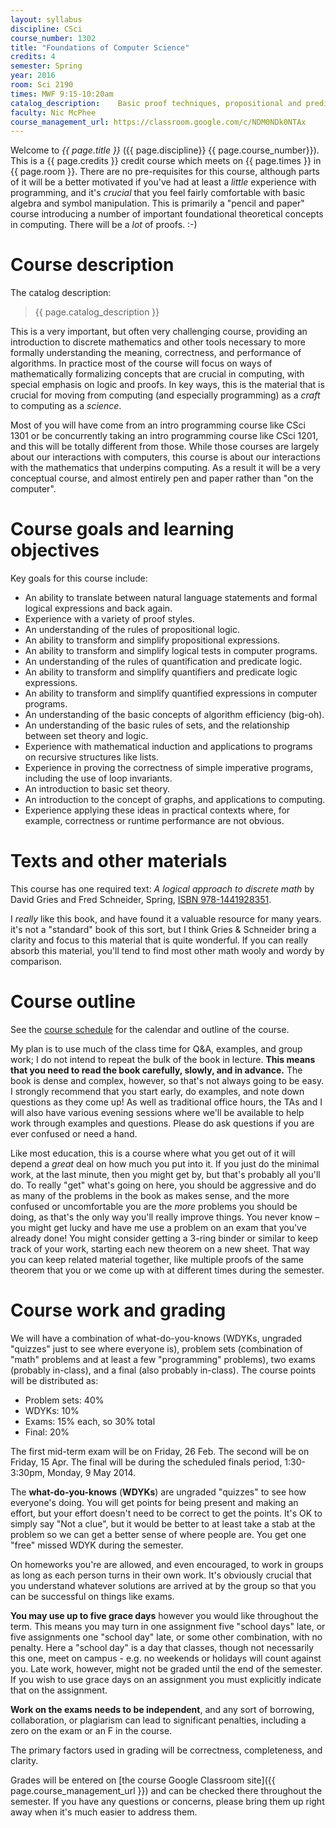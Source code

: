 ```yaml
---
layout: syllabus
discipline: CSci
course_number: 1302
title: "Foundations of Computer Science"
credits: 4
semester: Spring
year: 2016
room: Sci 2190
times: MWF 9:15-10:20am
catalog_description: 	Basic proof techniques, propositional and predicate logic, induction and invariants, program correctness proofs, simple Big-Oh analysis of algorithms, set theory, introductory graph theory, and basic summations.
faculty: Nic McPhee
course_management_url: https://classroom.google.com/c/NDM0NDk0NTAx
---
```


Welcome to <em>{{ page.title }}</em> ({{ page.discipline}} {{ page.course_number}}).
This is a {{ page.credits }} credit course which meets on {{ page.times }} in {{ page.room }}.
There are no pre-requisites for this course, although parts of it will be a better
motivated if you've had at least a _little_ experience with programming, and it's
_crucial_ that you feel fairly comfortable with basic algebra and symbol manipulation.
This is primarily a "pencil and paper" course
introducing a number of important foundational theoretical concepts in computing. There
will be a *lot* of proofs. :-)

# Course description

The catalog description:

> {{ page.catalog_description }}

This is a very important, but often very challenging course, providing an introduction to discrete mathematics and other tools necessary to more formally understanding the meaning, correctness, and performance of algorithms. In practice most of the course will focus on ways of mathematically formalizing concepts that are crucial in computing, with special emphasis on logic and proofs. In key ways, this is the material that is crucial for moving from computing (and especially programming) as a _craft_ to computing as a _science_.

Most of you will have come from an intro programming course like CSci 1301 or be concurrently taking an intro programming course like CSci 1201, and this will be totally different from those. While those courses are largely about our interactions with computers, this course is about our interactions with the mathematics that underpins computing. As a result it will be a very conceptual course, and almost entirely pen and paper rather than "on the computer".

# Course goals and learning objectives

Key goals for this course include:

- An ability to translate between natural language statements and formal logical expressions and back again.
- Experience with a variety of proof styles.
- An understanding of the rules of propositional logic.
- An ability to transform and simplify propositional expressions.
- An ability to transform and simplify logical tests in computer programs.
- An understanding of the rules of quantification and predicate logic.
- An ability to transform and simplify quantifiers and predicate logic expressions.
- An ability to transform and simplify quantified expressions in computer programs.
- An understanding of the basic concepts of algorithm efficiency (big-oh).
- An understanding of the basic rules of sets, and the relationship between set theory and logic.
- Experience with mathematical induction and applications to programs on recursive structures like lists.
- Experience in proving the correctness of simple imperative programs, including the use of loop invariants.
- An introduction to basic set theory.
- An introduction to the concept of graphs, and applications to computing.
- Experience applying these ideas in practical contexts where, for example, correctness or runtime performance are not obvious.

# Texts and other materials

This course has one required text: <cite>A logical approach to discrete math</cite> by David Gries and Fred Schneider, Spring, [ISBN 978-1441928351](http://www.bookfinder.com/search/?st=sr;ac=qr;isbn=978-1441928351).

I _really_ like this book, and have found it a valuable resource for many years.
it's not a "standard" book of this sort, but I think Gries & Schneider bring a
clarity and focus to this material that is quite wonderful. If you can really
absorb this material, you'll tend to find most other math wooly and wordy by
comparison.

# Course outline

See the [course schedule](../schedule) for the calendar and outline of the course.

My plan is to use much of the class time for Q&A, examples, and group work; I do not intend to repeat the bulk of the book in lecture. **This means that you need to read the book carefully, slowly, and in advance.** The book is dense and complex, however, so that's not always going to be easy. I strongly recommend that you start early, do examples, and note down questions as they come up! As well as traditional office hours, the TAs and I will also have various evening sessions where we'll be available to help work through examples and questions. Please do ask questions if you are ever confused or need a hand.

Like most education, this is a course where what you get out of it will depend a _great_ deal on how much you put into it. If you just do the minimal work, at the last minute, then you might get by, but that's probably all you'll do. To really "get" what's going on here, you should be aggressive and do as many of the problems in the book as makes sense, and the more confused or uncomfortable you are the _more_ problems you should be doing, as that's the only way you'll really improve things. You never know – you might get lucky and have me use a problem on an exam that you've already done! You might consider getting a 3-ring binder or similar to keep track of your work, starting each new theorem on a new sheet. That way you can keep related material together, like multiple proofs of the same theorem that you or we come up with at different times during the semester.

# Course work and grading

We will have a combination of what-do-you-knows (WDYKs, ungraded "quizzes" just to see where everyone is), problem sets (combination of "math" problems and at least a few "programming" problems), two exams (probably in-class), and a final (also probably in-class). The course points will be distributed as:

- Problem sets: 40%
- WDYKs: 10%
- Exams: 15% each, so 30% total
- Final: 20%

The first mid-term exam will be on Friday, 26 Feb. The second will be on Friday, 15 Apr. The final will be during the scheduled finals period, 1:30-3:30pm, Monday, 9 May 2014.

The **what-do-you-knows** (**WDYKs**) are ungraded "quizzes" to see how everyone's doing. You will get points for being present and making an effort, but your effort doesn't need to be correct to get the points. It's OK to simply say "Not a clue", but it would be better to at least take a stab at the problem so we can get a better sense of where people are. You get one "free" missed WDYK during the semester.

On homeworks you're are allowed, and even encouraged, to work in groups as long as each person turns in their own work. It's obviously crucial that you understand whatever solutions are arrived at by the group so that you can be successful on things like exams.

**You may use up to five grace days** however you would like throughout the term. This means you may turn in one assignment five "school days" late, or five assignments one "school day" late, or some other combination, with no penalty. Here a "school day" is a day that classes, though not necessarily this one, meet on campus - e.g. no weekends or holidays will count against you. Late work, however, might not be graded until the end of the semester. If you wish to use grace days on an assignment you must explicitly indicate that on the assignment.

**Work on the exams needs to be independent**, and any sort of borrowing, collaboration, or plagiarism can lead to significant penalties, including a zero on the exam or an F in the course.

The primary factors used in grading will be correctness, completeness, and clarity.

Grades will be entered on [the course Google Classroom site]({{ page.course_management_url }}) and can be checked there throughout the semester. If you have any questions or concerns, please bring them up right away when it's much easier to address them.
